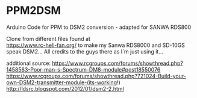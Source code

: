 # PPM2DSM
Arduino Code for PPM to DSM2 conversion - adapted for SANWA RDS800

Clone from different files found at  
https://www.rc-heli-fan.org/
to make my Sanwa RDS8000 and SD-10GS speak DSM2...
All credits to the guys there as I´m just using it...

additional source: 
https://www.rcgroups.com/forums/showthread.php?1458563-Poor-man-s-Spectrum-DM8-module#post18550076
https://www.rcgroups.com/forums/showthread.php?721024-Build-your-own-DSM2-transmitter-module-(its-working!)
http://ldsrc.blogspot.com/2012/01/dsm2-2.html